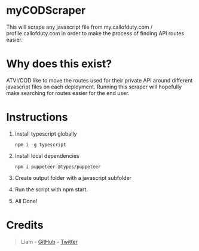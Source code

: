 # myCODScraper

This will scrape any javascript file from my.callofduty.com / profile.callofduty.com in order to make the process of finding API routes easier.


# Why does this exist?

ATVI/COD like to move the routes used for their private API around different javascript files on each deployment. Running this scraper will hopefully make searching for routes easier for the end user. 

# Instructions

1. Install typescript globally
    ```console
    npm i -g typescript
    ```

2. Install local dependencies

    ```console
    npm i puppeteer @types/puppeteer
    ```

3. Create output folder with a javascript subfolder

4. Run the script with npm start.

5. All Done!


# Credits
> Liam - [GitHub](https://github.com/lierrmm) - [Twitter](https://twitter.com/lierrmm)